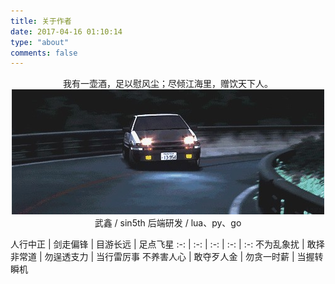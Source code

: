 ```yaml
---
title: 关于作者
date: 2017-04-16 01:10:14
type: "about"
comments: false
---
```


<p style="text-align: center">
我有一壶酒，足以慰风尘；尽倾江海里，赠饮天下人。
<img src="/images/sin5th.com/86.jpg" alt="86">
武鑫 / sin5th
后端研发 / lua、py、go
</p>


人行中正 | 剑走偏锋 | 目游长远 | 足点飞星
 :-: | :-: | :-: | :-: | :-:
 不为乱象扰 | 敢择非常道 | 勿逞透支力 | 当行雷厉事
 不养害人心 | 敢夺歹人金 | 勿贪一时薪 | 当握转瞬机
